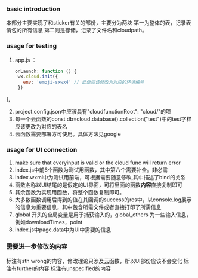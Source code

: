 ### basic introduction
本部分主要实现了和sticker有关的部份，主要分为两块
第一为整体的表，记录表情包的所有信息
第二则是存储，记录了文件名和cloudpath。

### usage for testing
1. app.js ：
   ```js
   onLaunch: function () {
    wx.cloud.init({
      env: 'emoji-sxwx4' // 此处应该修改为对应的环境编号
    })
  },

2. project.config.json中应该具有"cloudfunctionRoot": "cloud/"的项
3. 每一个云函数的const db=cloud.database().collection("test")中的test字样应该更改为对应的表名
4. 云函数需要部署方可使用。具体方法见google

### usage for UI connection
1. make sure that everyinput is valid or the cloud func will return error
2. index.js中前6个函数为测试用函数，其中第六个需要补全。非必需
3. index.wxml中为测试用前端，可根据需要随意修改,其中描述了bind的关系
4. 函数名称以UI结尾的是假定的UI界面，可将里面的函数**内容**直接复制即可
5. 其余函数为实现用函数，将整个函数复制即可。
6. 大多数函数调用后得到的值在其回调的success的res中，以console.log展示的信息为重要信息，其中包含所需文件或者直接打印了所需信息
7. global 开头的全局变量是用于捕获输入的，global_others 为一些输入信息，例如downloadTimes，point
8. index.js中page.data中为UI中需要的信息
   
### 需要进一步修改的内容
标注有sth wrong的内容，修改理论只涉及云函数，所以UI部份应该不会变化
标注有further的内容
标注有unspecified的内容
